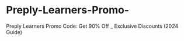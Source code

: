 # Preply-Learners-Promo-
Preply Learners Promo Code: Get 90% Off _  Exclusive Discounts (2024 Guide)
